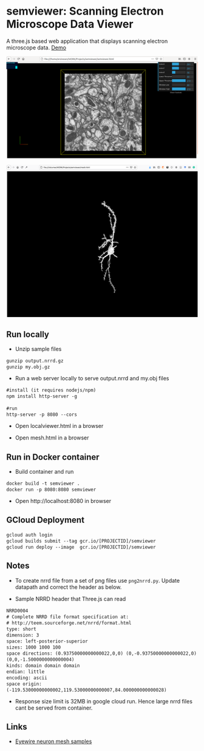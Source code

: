 # semviewer: Scanning Electron Microscope Data Viewer

A three.js based web application that displays scanning electron microscope data. [Demo](https://semviewer-flq77dpaga-ue.a.run.app/)

![sample screen](semviewer.png)


![sample segmented neuron mesh](mesh.png)


## Run locally

* Unzip sample files

```
gunzip output.nrrd.gz
gunzip my.obj.gz
```

* Run a web server locally to serve output.nrrd and my.obj files

```
#install (it requires nodejs/npm)
npm install http-server -g

#run
http-server -p 8080 --cors
```

* Open localviewer.html in a browser

* Open mesh.html in a browser


## Run in Docker container

* Build container and run
```
docker build -t semviewer .
docker run -p 8080:8080 semviewer
```

* Open http://localhost:8080 in browser


## GCloud Deployment

```
gcloud auth login
gcloud builds submit --tag gcr.io/[PROJECTID]/semviewer
gcloud run deploy --image  gcr.io/[PROJECTID]/semviewer
```


## Notes

* To create nrrd file from a set of png files use ```png2nrrd.py```. Update datapath and correct the header as below.

* Sample NRRD header that Three.js can read

```
NRRD0004
# Complete NRRD file format specification at:
# http://teem.sourceforge.net/nrrd/format.html
type: short
dimension: 3
space: left-posterior-superior
sizes: 1000 1000 100
space directions: (0.93750000000000022,0,0) (0,-0.93750000000000022,0) (0,0,-1.5000000000000004)
kinds: domain domain domain
endian: little
encoding: ascii
space origin: (-119.53000000000002,119.53000000000007,84.000000000000028)
```

* Response size limit is 32MB in google cloud run. Hence large nrrd files cant be served from container. 

## Links

* [Eyewire neuron mesh samples](https://forum.eyewire.org/t/3d-neuron-renders/1251)